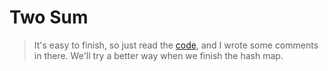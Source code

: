 # Two Sum

> It's easy to finish, so just read the [code](../twosum.h), and I wrote some comments in there.
> We'll try a better way when we finish the hash map.